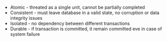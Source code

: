 - Atomic - threated as a single unit, cannot be partially completed
- Consistent - must leave database in a valid state, no corruption or data integrity issues
- Isolated - no dependency between different transactions
- Durable - if transaction is committed, it remain committed eve in case of system failure